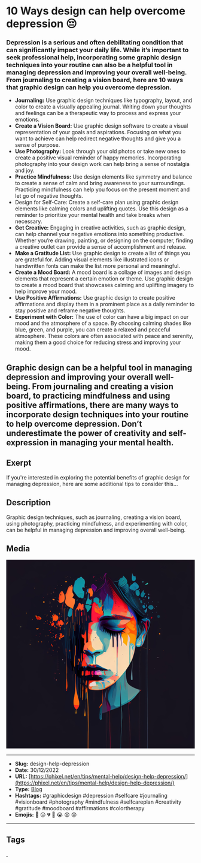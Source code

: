 # 10 Ways design can help overcome depression 😔
### Depression is a serious and often debilitating condition that can significantly impact your daily life. While it’s important to seek professional help, incorporating some graphic design techniques into your routine can also be a helpful tool in managing depression and improving your overall well-being. From journaling to creating a vision board, here are 10 ways that graphic design can help you overcome depression.

- **Journaling:** Use graphic design techniques like typography, layout, and color to create a visually appealing journal. Writing down your thoughts and feelings can be a therapeutic way to process and express your emotions.
- **Create a Vision Board:** Use graphic design software to create a visual representation of your goals and aspirations. Focusing on what you want to achieve can help redirect negative thoughts and give you a sense of purpose.
- **Use Photography:** Look through your old photos or take new ones to create a positive visual reminder of happy memories. Incorporating photography into your design work can help bring a sense of nostalgia and joy.
- **Practice Mindfulness:** Use design elements like symmetry and balance to create a sense of calm and bring awareness to your surroundings. Practicing mindfulness can help you focus on the present moment and let go of negative thoughts.
- Design for Self-Care: Create a self-care plan using graphic design elements like calming colors and uplifting quotes. Use this design as a reminder to prioritize your mental health and take breaks when necessary.
- **Get Creative:** Engaging in creative activities, such as graphic design, can help channel your negative emotions into something productive. Whether you’re drawing, painting, or designing on the computer, finding a creative outlet can provide a sense of accomplishment and release.
- **Make a Gratitude List:** Use graphic design to create a list of things you are grateful for. Adding visual elements like illustrated icons or handwritten fonts can make the list more personal and meaningful.
- **Create a Mood Board:** A mood board is a collage of images and design elements that represent a certain emotion or theme. Use graphic design to create a mood board that showcases calming and uplifting imagery to help improve your mood.
- **Use Positive Affirmations:** Use graphic design to create positive affirmations and display them in a prominent place as a daily reminder to stay positive and reframe negative thoughts.
- **Experiment with Color:** The use of color can have a big impact on our mood and the atmosphere of a space. By choosing calming shades like blue, green, and purple, you can create a relaxed and peaceful atmosphere. These colors are often associated with peace and serenity, making them a good choice for reducing stress and improving your mood.

Graphic design can be a helpful tool in managing depression and improving your overall well-being. From journaling and creating a vision board, to practicing mindfulness and using positive affirmations, there are many ways to incorporate design techniques into your routine to help overcome depression. Don’t underestimate the power of creativity and self-expression in managing your mental health.
------------
## Exerpt
If you're interested in exploring the potential benefits of graphic design for managing depression, here are some additional tips to consider this...
## Description
Graphic design techniques, such as journaling, creating a vision board, using photography, practicing mindfulness, and experimenting with color, can be helpful in managing depression and improving overall well-being.
## Media
<img src="media/24f85297/design-help-overcome-depression.jpg">

------------
- **Slug:** design-help-depression
- **Date:** 30/12/2022
- **URL:** [https://phixel.net/en/tips/mental-help/design-help-depression/](https://phixel.net/en/tips/mental-help/design-help-depression/)
- **Type:** [Blog](#blog)
- **Hashtags:** #graphicdesign #depression #selfcare #journaling #visionboard #photography #mindfulness #selfcareplan #creativity #gratitude #moodboard #affirmations #colortherapy
- **Emojis:** 🖤 😔 💔 🥀 😭 😧 😞

------------
## Tags
[ ](# )
